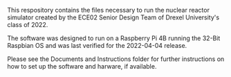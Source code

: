This respository contains the files necessary to run the nuclear reactor simulator created by the ECE02 Senior Design Team of Drexel University's class of 2022.

The software was designed to run on a Raspberry Pi 4B running the 32-Bit Raspbian OS and was last verified for the 2022-04-04 release.

Please see the Documents and Instructions folder for further instructions on how to set up the software and harware, if available.